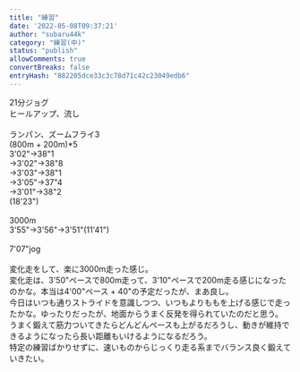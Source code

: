 ```yaml
---
title: "練習"
date: '2022-05-08T09:37:21'
author: "subaru44k"
category: "練習(中)"
status: "publish"
allowComments: true
convertBreaks: false
entryHash: "882205dce33c3c78d71c42c23049edb6"
---
```

21分ジョグ<br>
ヒールアップ、流し<br>
<br>
ランパン、ズームフライ3<br>
(800m + 200m)*5<br>
3'02"→38"1<br>
→3'02"→38"8<br>
→3'03"→38"1<br>
→3'05"→37"4<br>
→3'01"→38"2<br>
(18'23")<br>
<br>
3000m<br>
3'55"→3'56"→3'51"(11'41")<br>
<br>
7'07"jog<br>
<br>
変化走をして、楽に3000m走った感じ。<br>
変化走は、3'50"ペースで800m走って、3'10"ペースで200m走る感じになったのかな。本当は4'00"ペース + 40"の予定だったが、まあ良し。<br>
今日はいつも通りストライドを意識しつつ、いつもよりももを上げる感じで走ったかな。ゆったりだったが、地面からうまく反発を得られていたのだと思う。<br>
うまく鍛えて筋力ついてきたらどんどんペースも上がるだろうし、動きが維持できるようになったら長い距離もいけるようになるだろう。<br>
特定の練習ばかりせずに、速いものからじっくり走る系までバランス良く鍛えていきたい。
